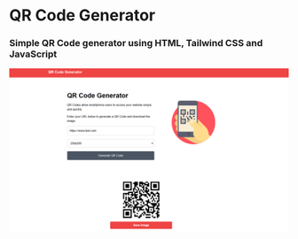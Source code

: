 # QR Code Generator

### Simple QR Code generator using HTML, Tailwind CSS and JavaScript

![Screenshot](Screenshot.png)
